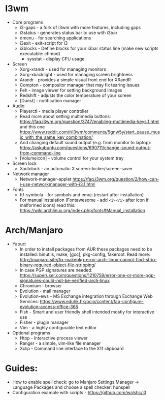 # I3wm
- Core programs
	- i3-gaps - a fork of i3wm with more features, including gaps
	- i3status - generates status bar to use with i3bar
	- dmenu - for searching applications
	- i3exit - exit-script for i3
	- i3blocks - Define blocks for your i3bar status line (make new scripts executable: chmod)
		- sysstat - display CPU usage
- Screen
	- Xorg-xrandr - used for managing monitors
	- Xorg-xbacklight - used for managing screen brightness
	- Arandr - provides a simple visual front end for XRandR
	- Compton - compositor manager that may fix tearing issues
	- Feh - image viewer for setting background images
	- Redshift - adjusts the color temperature of your screen
	- [Dunst] - notification manager
- Audio:
	- Playerctl - media player controller
	- Read more about setting multimedia buttons: https://faq.i3wm.org/question/3747/enabling-multimedia-keys.1.html and this one https://www.reddit.com/r/i3wm/comments/5gnw5y/start_pause_music_with_the_same_key_combination/
	- And changing default sound output (e.g. from monitor to laptop):
https://askubuntu.com/questions/690711/change-sound-output-from-command-line
	- [Volumeicon] - volume control for your system tray
- Screen lock
	- Xautolock - an automatic X screen-locker/screen-saver
- Network manager
	- Network-manager-applet
https://faq.i3wm.org/question/2/how-can-i-use-networkmanager-with-i3.1.html
- Fonts
	- ttf-symbola - for symbols and emoji (restart after installation)
	- For manual instalation (Fontawesome - add `<i></i>` after icon if malformed icons) read this: https://wiki.archlinux.org/index.php/fonts#Manual_installation

# Arch/Manjaro
- Yaourt
	- In order to install packages from AUR these packages need to be installed: binutils, make, [gcc], pkg-config, fakeroot. Read more: http://manjaro.site/fix-makepkg-error-arch-linux-cannot-find-strip-binary-required-object-file-stripping/
	- In case PGP signatures are needed: https://superuser.com/questions/1210758/error-one-or-more-pgp-signatures-could-not-be-verified-arch-linux
	- Chromium - browser
	- Evolution - mail manager
	- Evolution-ews - MS Exchange integration through Exchange Web Services: https://www.eduhk.hk/ocio/content/faq-configure-evolution-access-office-365
	- Fish - Smart and user friendly shell intended mostly for interactive use
	- Fisher - plugin manager
	- Vim - a highly configurable text editor
- Optional programs
	- Htop - Interactive process viewer
	- Ranger - a simple, vim-like file manager
	- Xclip - Command line interface to the X11 clipboard

# Guides:
- How to enable spell check: go to Manjaro Settings Manager -> Language Packages and choose a spell checker: hunspell
- Configuration example with scripts - https://github.com/walshc/i3






